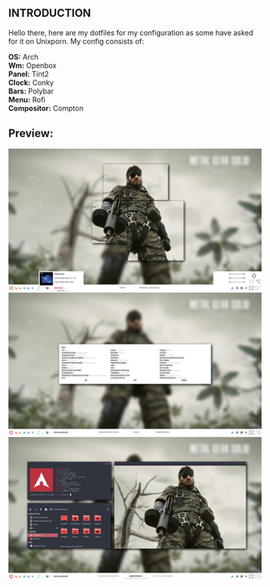 ## INTRODUCTION

Hello there, here are my dotfiles for my configuration as some have asked for it on Unixporn. My config consists of:  

**OS:** Arch  
**Wm:** Openbox  
**Panel:** Tint2  
**Clock:** Conky  
**Bars:** Polybar  
**Menu:** Rofi  
**Compositor:** Compton  

## Preview:

![desktop](https://raw.githubusercontent.com/hrqmonteiro/openbox-dotfiles/master/2018-08-10-220734_1920x1080_scrot.png)
![desktop2](https://raw.githubusercontent.com/hrqmonteiro/openbox-dotfiles/master/2018-08-10-221654_1920x1080_scrot.png)
![desktop3](https://raw.githubusercontent.com/hrqmonteiro/openbox-dotfiles/master/2018-08-10-220516_1920x1080_scrot.png)
